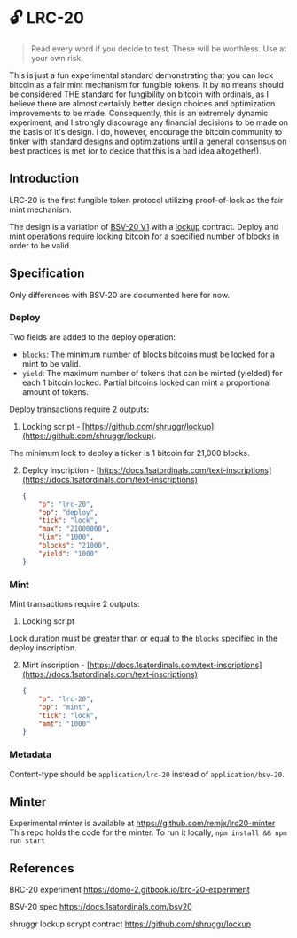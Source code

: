 # 🔓 LRC-20

> Read every word if you decide to test. These will be worthless. Use at your own risk.

This is just a fun experimental standard demonstrating that you can lock bitcoin as a fair mint mechanism for fungible tokens. It by no means should be considered THE standard for fungibility on bitcoin with ordinals, as I believe there are almost certainly better design choices and optimization improvements to be made. Consequently, this is an extremely dynamic experiment, and I strongly discourage any financial decisions to be made on the basis of it's design. I do, however, encourage the bitcoin community to tinker with standard designs and optimizations until a general consensus on best practices is met (or to decide that this is a bad idea altogether!).

## Introduction

LRC-20 is the first fungible token protocol utilizing proof-of-lock as the fair mint mechanism.&#x20;

The design is a variation of [BSV-20 V1](https://docs.1satordinals.com/bsv20) with a [lockup](https://github.com/shruggr/lockup) contract. Deploy and mint operations require locking bitcoin for a specified number of blocks in order to be valid.

## Specification

Only differences with BSV-20 are documented here for now.

### Deploy

Two fields are added to the deploy operation:

* `blocks`: The minimum number of blocks bitcoins must be locked for a mint to be valid.
* `yield`: The maximum number of tokens that can be minted (yielded) for each 1 bitcoin locked. Partial bitcoins locked can mint a proportional amount of tokens.

Deploy transactions require 2 outputs:

1. Locking script - [https://github.com/shruggr/lockup](https://github.com/shruggr/lockup).

The minimum lock to deploy a ticker is 1 bitcoin for 21,000 blocks.

2. Deploy inscription - [https://docs.1satordinals.com/text-inscriptions](https://docs.1satordinals.com/text-inscriptions)

    ```json
    {
        "p": "lrc-20",
        "op": "deploy",
        "tick": "lock",
        "max": "21000000",
        "lim": "1000",
        "blocks": "21000",
        "yield": "1000"
    }
    ```

### Mint

Mint transactions require 2 outputs:

1. Locking script

Lock duration must be greater than or equal to the `blocks` specified in the deploy inscription.

2. Mint inscription - [https://docs.1satordinals.com/text-inscriptions](https://docs.1satordinals.com/text-inscriptions)

    ```json
    {
        "p": "lrc-20",
        "op": "mint",
        "tick": "lock",
        "amt": "1000"
    }
    ```

### Metadata

Content-type should be `application/lrc-20` instead of `application/bsv-20`.

## Minter

Experimental minter is available at https://github.com/remjx/lrc20-minter
This repo holds the code for the minter.
To run it locally, `npm install && npm run start`

## References

BRC-20 experiment https://domo-2.gitbook.io/brc-20-experiment

BSV-20 spec https://docs.1satordinals.com/bsv20

shruggr lockup scrypt contract https://github.com/shruggr/lockup
